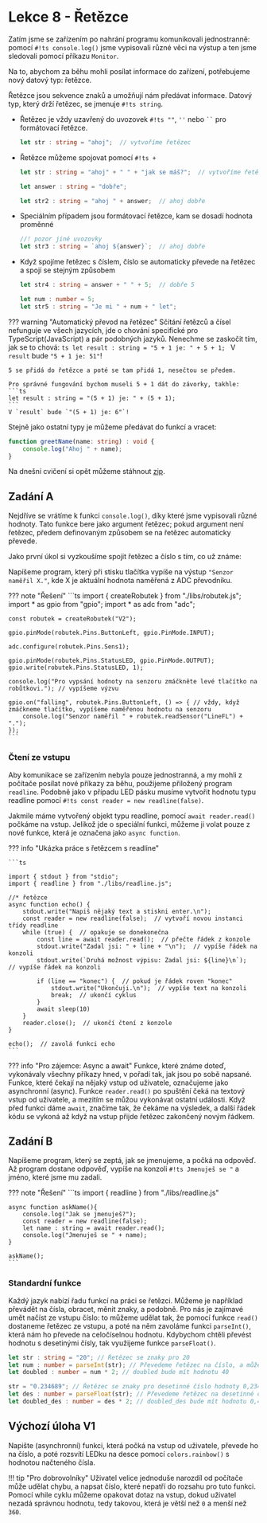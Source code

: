 # Lekce 8 - Řetězce

Zatím jsme se zařízením po nahrání programu komunikovali jednostranně: pomocí `#!ts console.log()` jsme vypisovali různé věci na výstup a ten jsme sledovali pomocí příkazu `Monitor`.

Na to, abychom za běhu mohli posílat informace do zařízení, potřebujeme nový datový typ: řetězce.

Řetězce jsou sekvence znaků a umožňují nám předávat informace.
Datový typ, který drží řetězec, se jmenuje `#!ts string`.

- Řetězec je vždy uzavřený do uvozovek `#!ts ""`, `''` nebo <code>``</code> pro formátovací řetězce.
    ```ts
    let str : string = "ahoj";  // vytvoříme řetězec
    ```
- Řetězce můžeme spojovat pomocí `#!ts +`
    ```ts
    let str : string = "ahoj" + " " + "jak se máš?";  // vytvoříme řetězec "ahoj jak se máš?"

    let answer : string = "dobře";

    let str2 : string = "ahoj " + answer;  // ahoj dobře
    ```
- Speciálním případem jsou formátovací řetězce, kam se dosadí hodnota proměnné
    ```ts
    //! pozor jiné uvozovky
    let str3 : string = `ahoj ${answer}`;  // ahoj dobře
    ```
- Když spojíme řetězec s číslem, číslo se automaticky převede na řetězec a spojí se stejným způsobem
    ```ts
    let str4 : string = answer + " " + 5;  // dobře 5

    let num : number = 5;
    let str5 : string = "Je mi " + num + " let";
    ```

??? warning "Automatický převod na řetězec"
    Sčítání řetězců a čísel nefunguje ve všech jazycích, jde o chování specifické pro TypeScript(JavaScript) a pár podobných jazyků.
    Nenechme se zaskočit tím, jak se to chová:
    ```ts
    let result : string = "5 + 1 je: " + 5 + 1;
    ```
    V `result` bude `"5 + 1 je: 51"`!

    5 se přidá do řetězce a poté se tam přidá 1, nesečtou se předem.
    
    Pro správné fungování bychom museli 5 + 1 dát do závorky, takhle:
    ```ts
    let result : string = "(5 + 1) je: " + (5 + 1);
    ```
    V `result` bude `"(5 + 1) je: 6"`!


Stejně jako ostatní typy je můžeme předávat do funkcí a vracet:
```ts
function greetName(name: string) : void {
    console.log("Ahoj " + name);
}
```

Na dnešní cvičení si opět můžeme stáhnout [zip](./project8.zip).

## Zadání A

Nejdříve se vrátíme k funkci `console.log()`, díky které jsme vypisovali různé hodnoty.
Tato funkce bere jako argument řetězec; pokud argument není řetězec, předem definovaným způsobem se na řetězec automaticky převede.

Jako první úkol si vyzkoušíme spojit řetězec a číslo s tím, co už známe:

Napíšeme program, který při stisku tlačítka vypíše na výstup `"Senzor naměřil X."`, kde X je aktuální hodnota naměřená z ADC převodníku.

??? note "Řešení"
    ```ts
    import { createRobutek } from "./libs/robutek.js";
    import * as gpio from "gpio";
    import * as adc from "adc";

    const robutek = createRobutek("V2");

    gpio.pinMode(robutek.Pins.ButtonLeft, gpio.PinMode.INPUT);

    adc.configure(robutek.Pins.Sens1);

    gpio.pinMode(robutek.Pins.StatusLED, gpio.PinMode.OUTPUT);
    gpio.write(robutek.Pins.StatusLED, 1);

    console.log("Pro vypsání hodnoty na senzoru zmáčkněte levé tlačítko na robůtkovi."); // vypíšeme výzvu

    gpio.on("falling", robutek.Pins.ButtonLeft, () => { // vždy, když zmáčkneme tlačítko, vypíšeme naměřenou hodnotu na senzoru
        console.log("Senzor naměřil " + robutek.readSensor("LineFL") + ".");
    });
    ```

### Čtení ze vstupu

Aby komunikace se zařízením nebyla pouze jednostranná, a my mohli z počítače posílat nové příkazy za běhu, použijeme přiložený program `readline`. Podobně jako v případu LED pásku musíme vytvořit hodnotu typu readline pomocí `#!ts const reader = new readline(false)`.

Jakmile máme vytvořený objekt typu readline, pomocí `await reader.read()` počkáme na vstup. Jelikož jde o speciální funkci, můžeme ji volat pouze z nové funkce, která je označena jako `async function`.

??? info "Ukázka práce s řetězcem s readline"

    ```ts

    import { stdout } from "stdio";
    import { readline } from "./libs/readline.js";

    //* řetězce
    async function echo() {
        stdout.write("Napiš nějaký text a stiskni enter.\n");
        const reader = new readline(false);  // vytvoří novou instanci třídy readline
        while (true) {  // opakuje se donekonečna
            const line = await reader.read();  // přečte řádek z konzole
            stdout.write("Zadal jsi: " + line + "\n");  // vypíše řádek na konzoli
            stdout.write(`Druhá možnost výpisu: Zadal jsi: ${line}\n`);  // vypíše řádek na konzoli

            if (line == "konec") {  // pokud je řádek roven "konec"
                stdout.write("Ukončuji.\n");  // vypíše text na konzoli
                break;  // ukončí cyklus
            }
            await sleep(10)
        }
        reader.close();  // ukončí čtení z konzole
    }

    echo();  // zavolá funkci echo
    ```

??? info "Pro zájemce: Async a await"
    Funkce, které známe doteď, vykonávaly všechny příkazy hned, v pořadí tak, jak jsou po sobě napsané. Funkce, které čekají na nějaký vstup od uživatele, označujeme jako asynchronní (async). Funkce `reader.read()` po spuštění čeká na textový vstup od uživatele, a mezitím se můžou vykonávat ostatní události. Když před funkci dáme `await`, značíme tak, že čekáme na výsledek, a další řádek kódu se vykoná až když na vstup přijde řetězec zakončený novým řádkem.

## Zadání B

Napíšeme program, který se zeptá, jak se jmenujeme, a počká na odpověď. Až program dostane odpověď, vypíše na konzoli `#!ts Jmenuješ se "` a jméno, které jsme mu zadali.

??? note "Řešení"
    ```ts
    import { readline } from "./libs/readline.js"

    async function askName(){
        console.log("Jak se jmenuješ?");
        const reader = new readline(false);
        let name : string = await reader.read();
        console.log("Jmenuješ se " + name);
    }

    askName();
    ```

### Standardní funkce

Každý jazyk nabízí řadu funkcí na práci se řetězci. Můžeme je například převádět na čísla, obracet, měnit znaky, a podobně. Pro nás je zajímavé umět načíst ze vstupu číslo: to můžeme udělat tak, že pomocí funkce `read()` dostaneme řetězec ze vstupu, a poté na něm zavoláme funkci `parseInt()`, která nám ho převede na celočíselnou hodnotu. Kdybychom chtěli převést hodnotu s desetinými čísly, tak využijeme funkce `parseFloat()`.

```ts
let str : string = "20"; // Řetězec se znaky pro 20
let num : number = parseInt(str); // Převedeme řetězec na číslo, a můžeme s ním počítat
let doubled : number = num * 2; // doubled bude mít hodnotu 40

str = "0.234689"; // Řetězec se znaky pro desetinné číslo hodnoty 0,234689 oddělujeme desetinnou tečkou.
let des : number = parseFloat(str); // Převedeme řetězec na desetinné číslo.
let doubled_des : number = des * 2; // doubled_des bude mít hodnotu 0,469378
```

## Výchozí úloha V1

Napište (asynchronní) funkci, která počká na vstup od uživatele, převede ho na číslo, a poté rozsvítí LEDku na desce pomocí `colors.rainbow()` s hodnotou načteného čísla.

!!! tip "Pro dobrovolníky"
    Uživatel velice jednoduše narozdíl od počítače může udělat chybu, a napsat číslo, které nepatří do rozsahu pro tuto funkci. Pomocí while cyklu můžeme opakovat dotaz na vstup, dokud uživatel nezadá správnou hodnotu, tedy takovou, která je větší než `0` a menší než `360`.